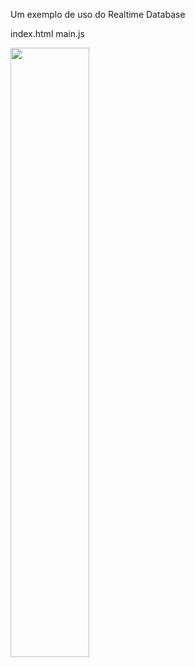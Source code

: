 
Um exemplo de uso do Realtime Database

  index.html
  main.js

  <img src="https://github.com/user-attachments/assets/ae03eabc-fa75-454f-9901-696d883463c1" width="50%">
  

